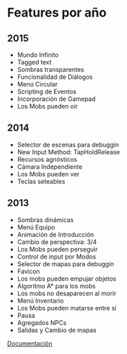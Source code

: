 ﻿# Features por año

## 2015
- Mundo Infinito
- Tagged text
- Sombras transparentes
- Funcionalidad de Diálogos
- Menú Circular
- Scripting de Eventos
- Incorporación de Gamepad
- Los Mobs pueden oír

## 2014
- Selector de escenas para debuggin
- New Input Method: TapHoldRelease
- Recursos agnósticos
- Cámara Independiente
- Los Mobs pueden ver
- Teclas seteables

## 2013
- Sombras dinámicas
- Menú Equipo
- Animación de Introducción
- Cambio de perspectiva: 3/4
- Los Mobs pueden perseguir
- Control de input por Modos
- Selector de mapas para debuggin
- Favicon
- Los mobs pueden empujar objetos
- Algoritmo A* para los mobs
- Los mobs no desaparecen al morir
- Menú Inventario
- Los Mobs pueden matarse entre sí
- Pausa
- Agregados NPCs
- Salidas y Cambio de mapas

[Documentación](docs/main.md)